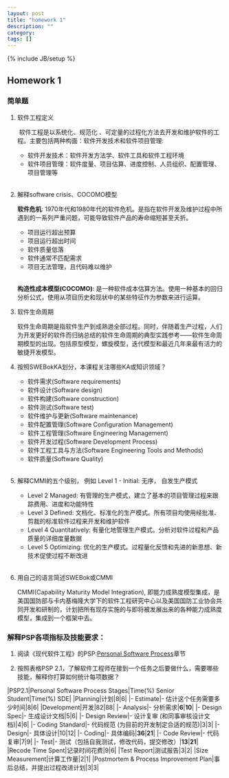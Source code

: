 ```yaml
---
layout: post
title: "homework 1"
description: ""
category: 
tags: []
---
```

{% include JB/setup %}

## Homework 1

### 简单题



1. 软件工程定义

     ​	软件工程是以系统化、规范化 、可定量的过程化方法去开发和维护软件的工程。主要包括两种构面：软件开发技术和软件项目管理:
     - 软件开发技术：软件开发方法学、软件工具和软件工程环境
     - 软件项目管理：软件度量、项目估算、进度控制、人员组织、配置管理、项目管理等<br /><br />

2. 解释software crisis、COCOMO模型

     **软件危机**: 1970年代和1980年代的软件危机。是指在软件开发及维护过程中所遇到的一系列严重问题，可能导致软件产品的寿命缩短甚至夭折。

     - 项目运行超出预算
     - 项目运行超出时间
     - 软件质量低落
     - 软件通常不匹配需求
     - 项目无法管理，且代码难以维护<br /><br />

     **构造性成本模型(COCOMO)**: 是一种软件成本估算方法。使用一种基本的回归分析公式，使用从项目历史和现状中的某些特征作为参数来进行运算。

3. 软件生命周期

     软件生命周期是指软件生产到成熟逇全部过程。同时，伴随着生产过程，人们为开发更好的软件而归纳总结的软件生命周期的典型实践参考——软件生命周期模型的出现。包括原型模型，螺旋模型，迭代模型和最近几年来最有活力的敏捷开发模型。

4. 按照SWEBokKA划分，本课程关注哪些KA或知识领域？

     - 软件需求(Software requirements)
     - 软件设计(Software design)
     - 软件构建(Software construction)
     - 软件测试(Software test)
     - 软件维护与更新(Software maintenance)
     - 软件配置管理(Software Configuration Management)
     - 软件工程管理(Software Engineering Management)
     - 软件开发过程(Software Development Process)
     - 软件工程工具与方法(Software Engineering Tools and Methods)
     - 软件质量(Software Quality)<br /><br />

5. 解释CMMI的五个级别， 例如 Level 1 - Initial: 无序， 自发生产模式

     - Level 2 Managed: 有管理的生产模式，建立了基本的项目管理过程来跟踪费用、进度和功能特性
     - Level 3 Defined: 文档化、标准化的生产模式。所有项目均使用经批准、剪裁的标准软件过程来开发和维护软件
     - Level 4 Quantitatively: 有量化地管理生产模式。分析对软件过程和产品质量的详细度量数据
     - Level 5 Optimizing:  优化的生产模式。过程量化反馈和先进的新思想、新技术促使过程不断改进<br /><br />

6. 用自己的语言简述SWEBok或CMMI

     CMMI(Capability Maturity Model Integration), 即能力成熟度模型集成，是美国国防部与卡内基梅隆大学下的软件工程研究中心以及美国国防工业协会共同开发和研制的，计划把所有现存实施的与即将被发展出来的各种能力成熟度模型，集成到一个框架中去。

### 解释PSP各项指标及技能要求：



1. 阅读《现代软件工程》的PSP:[Personal Software Process](http://www.cnblogs.com/xinz/archive/2011/11/27/2265425.html)章节

2. 按照表格PSP 2.1，了解软件工程师在接到一个任务之后要做什么，需要哪些技能，解释你打算如何统计每项数据？

|PSP2.1|Personal Software Process Stages|Time(%) Senior Student|Time(%) SDE|
|Planning|计划|8|6|
|- Estimate|- 估计这个任务需要多少时间|8|6|
|Development|开发|82|88|
|- Analysis|- 分析需求|**6**|**10**|
|- Design Spec|- 生成设计文档|5|6|
|- Design Review|- 设计复审 (和同事审核设计文档)|4|6|
|- Coding Standard|- 代码规范 (为目前的开发制定合适的规范)|3|3|
|- Design|- 具体设计|10|12|
|- Coding|- 具体编码|**36**|**21**|
|- Code Review|- 代码复审|7|9|
|- Test|- 测试（包括自我测试，修改代码，提交修改）|**13**|**21**|        
|Recode Time Spent|记录时间花费|9|6|
|Test Report|测试报告|3|2|
|Size Measurement|计算工作量|2|1|
|Postmortem & Process Improvement Plan|事后总结，并提出过程改进计划|3|3|
